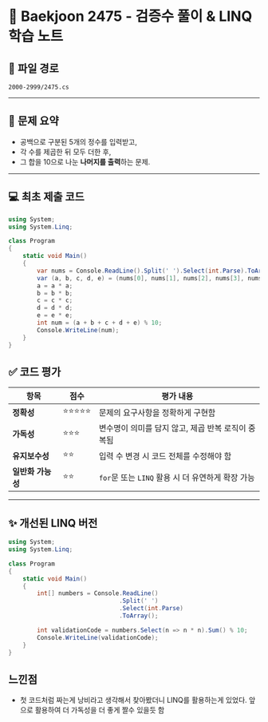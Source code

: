 # 🧮 Baekjoon 2475 - 검증수 풀이 & LINQ 학습 노트

## 📁 파일 경로
`2000-2999/2475.cs`

---

## 📖 문제 요약

- 공백으로 구분된 5개의 정수를 입력받고,
- 각 수를 제곱한 뒤 모두 더한 후,
- 그 합을 10으로 나눈 **나머지를 출력**하는 문제.

---

## 💻 최초 제출 코드

```csharp
using System;
using System.Linq;

class Program
{
    static void Main()
    {
        var nums = Console.ReadLine().Split(' ').Select(int.Parse).ToArray();
        var (a, b, c, d, e) = (nums[0], nums[1], nums[2], nums[3], nums[4]);
        a = a * a;
        b = b * b;
        c = c * c;
        d = d * d;
        e = e * e;
        int num = (a + b + c + d + e) % 10;
        Console.WriteLine(num);
    }
}
```

## ✅ 코드 평가

| 항목             | 점수   | 평가 내용 |
|------------------|--------|-----------|
| **정확성**       | ⭐⭐⭐⭐⭐ | 문제의 요구사항을 정확하게 구현함 |
| **가독성**       | ⭐⭐⭐   | 변수명이 의미를 담지 않고, 제곱 반복 로직이 중복됨 |
| **유지보수성**   | ⭐⭐    | 입력 수 변경 시 코드 전체를 수정해야 함 |
| **일반화 가능성** | ⭐⭐    | `for`문 또는 `LINQ` 활용 시 더 유연하게 확장 가능 |

---

## ✨ 개선된 LINQ 버전

```csharp
using System;
using System.Linq;

class Program
{
    static void Main()
    {
        int[] numbers = Console.ReadLine()
                               .Split(' ')
                               .Select(int.Parse)
                               .ToArray();

        int validationCode = numbers.Select(n => n * n).Sum() % 10;
        Console.WriteLine(validationCode);
    }
}
```
## 느낀점
- 첫 코드처럼 짜는게 낭비라고 생각해서 찾아봤더니 LINQ를 활용하는게 있었다. 앞으로 활용하여 더 가독성을 더 좋게 짤수 있을듯 함
